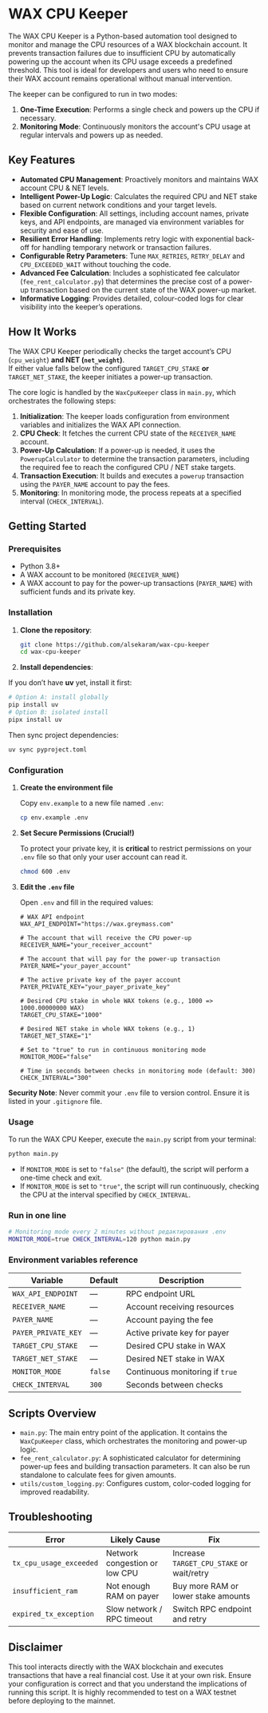 # WAX CPU Keeper

The WAX CPU Keeper is a Python-based automation tool designed to monitor and manage the CPU resources of a WAX blockchain account. It prevents transaction failures due to insufficient CPU by automatically powering up the account when its CPU usage exceeds a predefined threshold. This tool is ideal for developers and users who need to ensure their WAX account remains operational without manual intervention.

The keeper can be configured to run in two modes:
1.  **One-Time Execution**: Performs a single check and powers up the CPU if necessary.
2.  **Monitoring Mode**: Continuously monitors the account's CPU usage at regular intervals and powers up as needed.

## Key Features

*   **Automated CPU Management**: Proactively monitors and maintains WAX account CPU & NET levels.
*   **Intelligent Power-Up Logic**: Calculates the required CPU and NET stake based on current network conditions and your target levels.
*   **Flexible Configuration**: All settings, including account names, private keys, and API endpoints, are managed via environment variables for security and ease of use.
*   **Resilient Error Handling**: Implements retry logic with exponential back-off for handling temporary network or transaction failures.
*   **Configurable Retry Parameters**: Tune `MAX_RETRIES`, `RETRY_DELAY` and `CPU_EXCEEDED_WAIT` without touching the code.
*   **Advanced Fee Calculation**: Includes a sophisticated fee calculator (`fee_rent_calculator.py`) that determines the precise cost of a power-up transaction based on the current state of the WAX power-up market.
*   **Informative Logging**: Provides detailed, colour-coded logs for clear visibility into the keeper’s operations.

## How It Works

The WAX CPU Keeper periodically checks the target account’s CPU (`cpu_weight`) **and NET (`net_weight`)**.  
If either value falls below the configured `TARGET_CPU_STAKE` **or** `TARGET_NET_STAKE`, the keeper initiates a power-up transaction.

The core logic is handled by the `WaxCpuKeeper` class in `main.py`, which orchestrates the following steps:
1.  **Initialization**: The keeper loads configuration from environment variables and initializes the WAX API connection.
2.  **CPU Check**: It fetches the current CPU state of the `RECEIVER_NAME` account.
3.  **Power-Up Calculation**: If a power-up is needed, it uses the `PowerupCalculator` to determine the transaction parameters, including the required fee to reach the configured CPU / NET stake targets.
4.  **Transaction Execution**: It builds and executes a `powerup` transaction using the `PAYER_NAME` account to pay the fees.
5.  **Monitoring**: In monitoring mode, the process repeats at a specified interval (`CHECK_INTERVAL`).

## Getting Started

### Prerequisites

*   Python 3.8+
*   A WAX account to be monitored (`RECEIVER_NAME`)
*   A WAX account to pay for the power-up transactions (`PAYER_NAME`) with sufficient funds and its private key.

### Installation

1.  **Clone the repository**:
    ```bash
    git clone https://github.com/alsekaram/wax-cpu-keeper
    cd wax-cpu-keeper
    ```

2.  **Install dependencies**:

   If you don’t have **uv** yet, install it first:

   ```bash
   # Option A: install globally
   pip install uv
   # Option B: isolated install
   pipx install uv
   ```

   Then sync project dependencies:

   ```bash
   uv sync pyproject.toml
   ```

### Configuration

1.  **Create the environment file**

    Copy `env.example` to a new file named `.env`:
    ```bash
    cp env.example .env
    ```

2.  **Set Secure Permissions (Crucial!)**

    To protect your private key, it is **critical** to restrict permissions on your `.env` file so that only your user account can read it.
    ```bash
    chmod 600 .env
    ```

3.  **Edit the `.env` file**

    Open `.env` and fill in the required values:

    ```env
    # WAX API endpoint
    WAX_API_ENDPOINT="https://wax.greymass.com"

    # The account that will receive the CPU power-up
    RECEIVER_NAME="your_receiver_account"

    # The account that will pay for the power-up transaction
    PAYER_NAME="your_payer_account"

    # The active private key of the payer account
    PAYER_PRIVATE_KEY="your_payer_private_key"

    # Desired CPU stake in whole WAX tokens (e.g., 1000 => 1000.00000000 WAX)
    TARGET_CPU_STAKE="1000"

    # Desired NET stake in whole WAX tokens (e.g., 1)
    TARGET_NET_STAKE="1"

    # Set to "true" to run in continuous monitoring mode
    MONITOR_MODE="false"

    # Time in seconds between checks in monitoring mode (default: 300)
    CHECK_INTERVAL="300"
    ```

**Security Note**: Never commit your `.env` file to version control. Ensure it is listed in your `.gitignore` file.

### Usage

To run the WAX CPU Keeper, execute the `main.py` script from your terminal:

```bash
python main.py
```

*   If `MONITOR_MODE` is set to `"false"` (the default), the script will perform a one-time check and exit.
*   If `MONITOR_MODE` is set to `"true"`, the script will run continuously, checking the CPU at the interval specified by `CHECK_INTERVAL`.

### Run in one line

```bash
# Monitoring mode every 2 minutes without редактирования .env
MONITOR_MODE=true CHECK_INTERVAL=120 python main.py
```

### Environment variables reference

| Variable | Default | Description |
|----------|---------|-------------|
| `WAX_API_ENDPOINT` | — | RPC endpoint URL |
| `RECEIVER_NAME` | — | Account receiving resources |
| `PAYER_NAME` | — | Account paying the fee |
| `PAYER_PRIVATE_KEY` | — | Active private key for payer |
| `TARGET_CPU_STAKE` | — | Desired CPU stake in WAX |
| `TARGET_NET_STAKE` | — | Desired NET stake in WAX |
| `MONITOR_MODE` | `false` | Continuous monitoring if `true` |
| `CHECK_INTERVAL` | `300` | Seconds between checks |

## Scripts Overview

*   `main.py`: The main entry point of the application. It contains the `WaxCpuKeeper` class, which orchestrates the monitoring and power-up logic.
*   `fee_rent_calculator.py`: A sophisticated calculator for determining power-up fees and building transaction parameters. It can also be run standalone to calculate fees for given amounts.
*   `utils/custom_logging.py`: Configures custom, color-coded logging for improved readability.

## Troubleshooting

| Error | Likely Cause | Fix |
|-------|--------------|-----|
| `tx_cpu_usage_exceeded` | Network congestion or low CPU | Increase `TARGET_CPU_STAKE` or wait/retry |
| `insufficient_ram` | Not enough RAM on payer | Buy more RAM or lower stake amounts |
| `expired_tx_exception` | Slow network / RPC timeout | Switch RPC endpoint and retry |

## Disclaimer

This tool interacts directly with the WAX blockchain and executes transactions that have a real financial cost. Use it at your own risk. Ensure your configuration is correct and that you understand the implications of running this script. It is highly recommended to test on a WAX testnet before deploying to the mainnet.

